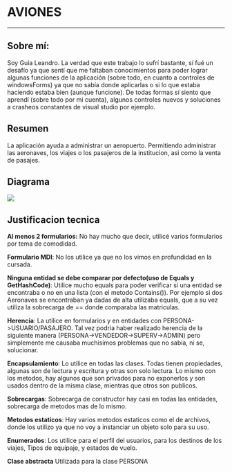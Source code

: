 # AVIONES #

----------
## Sobre mí: ##
Soy Guia Leandro. La verdad que este trabajo lo sufrí bastante, sí fué un desafío ya que sentí que me faltaban conocimientos para poder lograr algunas funciones de la aplicación (sobre todo, en cuanto a controles de windowsForms) ya que no sabía donde aplicarlas o si lo que estaba haciendo estaba bien (aunque funcione). De todas formas sí siento que aprendí (sobre todo por mi cuenta), algunos controles nuevos y soluciones a crasheos constantes de visual studio por ejemplo.

## Resumen ##
La aplicación ayuda a administrar un aeropuerto. Permitiendo administrar las aeronaves, los viajes o los pasajeros de la institucion, asi como la venta de pasajes.

## Diagrama ##

![](https://i.imgur.com/hA7Vkmu.png)

## Justificacion tecnica ##
**Al menos 2 formularios:** No hay mucho que decir, utilicé varios formularios por tema de comodidad.

**Formulario MDI**: No los utilice ya que no los vimos en profundidad en la cursada.

**Ninguna entidad se debe comparar por defecto(uso de Equals y GetHashCode)**: Utilice mucho equals para poder verificar si una entidad se encontraba o no en una lista (con el metodo Contains()). Por ejemplo si dos Aeronaves se encontraban ya dadas de alta utilizaba equals, que a su vez utiliza la sobrecarga de == donde comparaba las matriculas.

**Herencia**: La utilice en formularios y en entidades con PERSONA->USUARIO/PASAJERO. Tal vez podria haber realizado herencia de la siguiente manera (PERSONA->VENDEDOR->SUPERV->ADMIN) pero simplemente me causaba muchisimos problemas que no sabia, ni se, solucionar.

**Encapsulamiento**: Lo utilice en todas las clases. Todas tienen propiedades, algunas son de lectura y escritura y otras son solo lectura. Lo mismo con los metodos, hay algunos que son privados para no exponerlos y son usados dentro de la misma clase, mientras que otros son publicos.

**Sobrecargas**: Sobrecarga de constructor hay casi en todas las entidades, sobrecarga de metodos mas de lo mismo.

**Metodos estaticos**: Hay varios metodos estaticos como el de archivos, donde los utilizo ya que no voy a instanciar un objeto solo para su uso.

**Enumerados**: Los utilice para el perfil del usuarios, para los destinos de los viajes, Tipos de equipaje,  y estados de vuelo.

**Clase abstracta** Utilizada para la clase PERSONA
